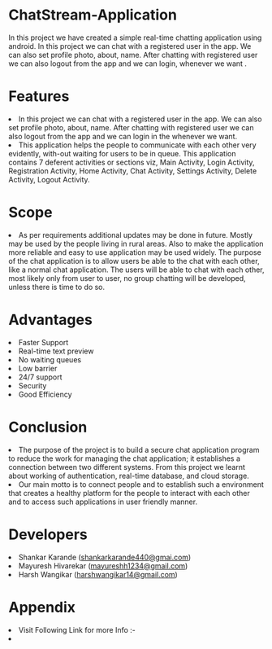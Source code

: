# ChatStream-Application
In this project we have created a simple real-time chatting application using android. In this project we can chat with a registered user in the app. We can also set profile photo, about, name. After chatting with registered user we can also logout from the app and we can login, whenever we want .   

# Features
<li>In this project we can chat with a registered user in the app. We can also set profile photo, about, name. After chatting with registered user we can also logout from the app and we can login in the whenever we want.</li>
<li>This application helps the people to communicate with each other very evidently, with-out waiting for users to be in queue. This application contains 7 deferent activities or sections viz, Main Activity, Login Activity, Registration Activity, Home Activity, Chat Activity, Settings Activity, Delete Activity, Logout Activity.
</li>

# Scope
<li justify>As per requirements additional updates may be done in future. Mostly may be used by the people living in rural areas. Also to make the application more reliable and easy to use application may be used widely. The purpose of the chat application is to allow users be able to the chat with each other, like a normal chat application. The users will be able to chat with each other, most likely only from user to user, no group chatting will be developed, unless there is time to do so.</li>

# Advantages 
<li>Faster Support</li>
<li>Real-time text preview</li>
<li>No waiting queues</li>
<li>Low barrier</li>
<li>24/7 support</li>
<li>Security</li>
<li>Good Efficiency</li>

# Conclusion
<li>The purpose of the project is to build a secure chat application program to reduce the work for managing the chat application; it            establishes a connection between two different systems. From this project we learnt about working of authentication, real-time database, and cloud storage.
</li>
<li>Our main motto is to connect people and to establish such a environment that creates a healthy platform for the people to interact with each other and to access such applications in user friendly manner.</li>

# Developers
<li>Shankar Karande (<a href="mailto:shankarkarande440@gmai.com">shankarkarande440@gmai.com</a>)</li>
<li>Mayuresh Hivarekar (<a href="mailto:mayureshh1234@gmail.com">mayureshh1234@gmail.com</a>)</li>
<li>Harsh Wangikar (<a href="harshwangikar14@gmail.com">harshwangikar14@gmail.com</a>)</li>
</ul>

# Appendix
<li>Visit Following Link for more Info :- </li>
<li><a href = "https://shankarkarandeprojects.blogspot.com/2022/02/realtime-chatting-application-chatstream.html"></li>



